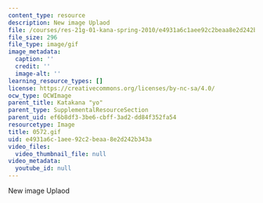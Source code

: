 ```yaml
---
content_type: resource
description: New image Uplaod
file: /courses/res-21g-01-kana-spring-2010/e4931a6c1aee92c2beaa8e2d242b343a_0572.gif
file_size: 296
file_type: image/gif
image_metadata:
  caption: ''
  credit: ''
  image-alt: ''
learning_resource_types: []
license: https://creativecommons.org/licenses/by-nc-sa/4.0/
ocw_type: OCWImage
parent_title: Katakana "yo"
parent_type: SupplementalResourceSection
parent_uid: ef6b8df3-3be6-cbff-3ad2-dd84f352fa54
resourcetype: Image
title: 0572.gif
uid: e4931a6c-1aee-92c2-beaa-8e2d242b343a
video_files:
  video_thumbnail_file: null
video_metadata:
  youtube_id: null
---
```

New image Uplaod